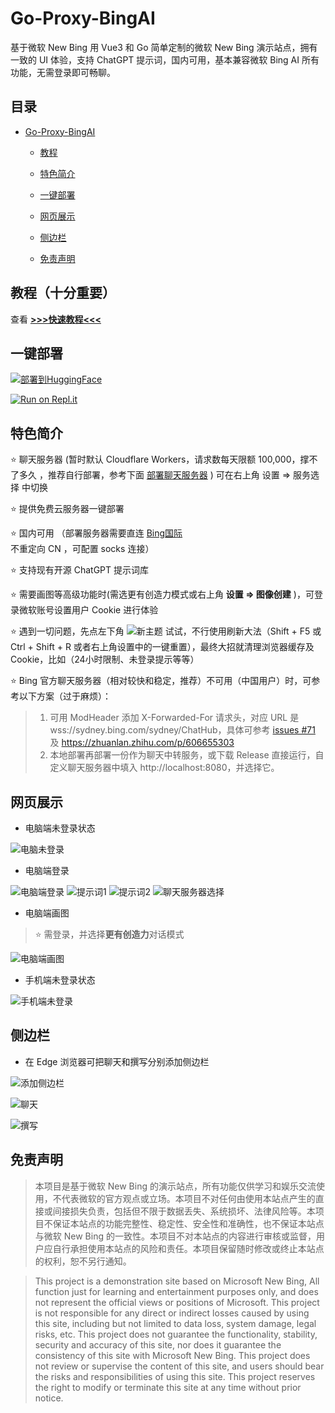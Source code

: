 # Go-Proxy-BingAI

基于微软 New Bing 用 Vue3 和 Go 简单定制的微软 New Bing 演示站点，拥有一致的 UI 体验，支持 ChatGPT 提示词，国内可用，基本兼容微软 Bing AI 所有功能，无需登录即可畅聊。

## 目录

- [Go-Proxy-BingAI](#Go-Proxy-BingAI)
  
  - [教程](#教程（十分重要）)
  
  - [特色简介](#特色简介)
  
  - [一键部署](#一键部署)
  
  - [网页展示](#网页展示)
  
  - [侧边栏](#侧边栏)

  - [免责声明](#免责声明)

## 教程（十分重要）

查看 [**>>>快速教程<<<**](https://github.com/Harry-zklcdc/go-proxy-bingai/wiki)

## 一键部署

[![部署到HuggingFace](https://camo.githubusercontent.com/ba70ca1f05c27211bd0c30f9ff4f4232d9855a94a0941fa2a40a38b736b60c26/68747470733a2f2f696d672e736869656c64732e696f2f62616467652f2545372538322542392545352538372542422545392538332541382545372542442542322d2546302539462541342539372d666666)](https://huggingface.co/login?next=%2Fspaces%2Fdongsiqie%2Fbing%3Fduplicate%3Dtrue%26visibility%3Dpublic)

[![Run on Repl.it](https://camo.githubusercontent.com/22ead53ef89feb9eb14b0bc9d01ecc7867e940747ce133a50ac49f186a72d6bb/68747470733a2f2f7265706c2e69742f62616467652f6769746875622f797a736f6e6730362f5265706c69742d476f2d50726f78792d42696e674169)](https://replit.com/@sanwuchengqun/Go-Proxy-BingAi?v=1)

## 特色简介

⭐ 聊天服务器 (暂时默认 Cloudflare Workers，请求数每天限额 100,000，撑不了多久 ，推荐自行部署，参考下面 [部署聊天服务器](#部署聊天服务器) ) 可在右上角 设置 => 服务选择 中切换

⭐ 提供免费云服务器一键部署

⭐ 国内可用 （部署服务器需要直连 [Bing国际](https://www.bing.com) 不重定向 CN ，可配置 socks 连接）

⭐ 支持现有开源 ChatGPT 提示词库

⭐ 需要画图等高级功能时(需选更有创造力模式或右上角 **设置 => 图像创建** )，可登录微软账号设置用户 Cookie 进行体验

⭐ 遇到一切问题，先点左下角 ![新主题](./docs/img/bing-clear.png) 试试，不行使用刷新大法（Shift + F5 或 Ctrl + Shift + R 或者右上角设置中的一键重置），最终大招就清理浏览器缓存及Cookie，比如（24小时限制、未登录提示等等）

⭐ Bing 官方聊天服务器（相对较快和稳定，推荐）不可用（中国用户）时，可参考以下方案（过于麻烦）：

> 1. 可用 ModHeader 添加 X-Forwarded-For 请求头，对应 URL 是 wss://sydney.bing.com/sydney/ChatHub，具体可参考 [issues #71](https://github.com/adams549659584/go-proxy-bingai/issues/71) 及 https://zhuanlan.zhihu.com/p/606655303
> 2. 本地部署再部署一份作为聊天中转服务，或下载 Release 直接运行，自定义聊天服务器中填入 http://localhost:8080，并选择它。

## 网页展示

- 电脑端未登录状态

![电脑未登录](./docs/img/bing-nologin.png)

- 电脑端登录

![电脑端登录](./docs/img/bing-login-1.png)
![提示词1](./docs/img/bing-prompt-1.png)
![提示词2](./docs/img/bing-prompt-2.png)
![聊天服务器选择](./docs/img/bing-sydney-service-1.png)

- 电脑端画图

> ⭐ 需登录，并选择**更有创造力**对话模式

![电脑端画图](./docs/img/bing-draw.png)

- 手机端未登录状态

![手机端未登录](./docs/img/bing-m-nologin.png)

## 侧边栏

- 在 Edge 浏览器可把聊天和撰写分别添加侧边栏

![添加侧边栏](./docs/img/sidebar-add.png)

![聊天](./docs/img/sidebar-chat.png)

![撰写](./docs/img/sidebar-compose.png)

## 免责声明

> 本项目是基于微软 New Bing 的演示站点，所有功能仅供学习和娱乐交流使用，不代表微软的官方观点或立场。本项目不对任何由使用本站点产生的直接或间接损失负责，包括但不限于数据丢失、系统损坏、法律风险等。本项目不保证本站点的功能完整性、稳定性、安全性和准确性，也不保证本站点与微软 New Bing 的一致性。本项目不对本站点的内容进行审核或监督，用户应自行承担使用本站点的风险和责任。本项目保留随时修改或终止本站点的权利，恕不另行通知。

> This project is a demonstration site based on Microsoft New Bing, All function just for learning and entertainment purposes only, and does not represent the official views or positions of Microsoft. This project is not responsible for any direct or indirect losses caused by using this site, including but not limited to data loss, system damage, legal risks, etc. This project does not guarantee the functionality, stability, security and accuracy of this site, nor does it guarantee the consistency of this site with Microsoft New Bing. This project does not review or supervise the content of this site, and users should bear the risks and responsibilities of using this site. This project reserves the right to modify or terminate this site at any time without prior notice.